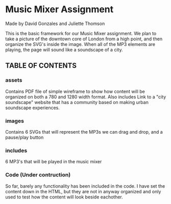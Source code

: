 # Music Mixer Assignment
Made by David Gonzales and Juliette Thomson

This is the basic framework for our Music Mixer assignment. We plan to take a picture of the downtown core of London from a high point, and then organize the SVG's inside the image. When all of the MP3 elements are playing, the page will sound like a soundscape of a city.

## TABLE OF CONTENTS

### assets
Contains PDF file of simple wireframe to show how content will be organized on both a 780 and 1280 width format. Also includes Link to a 
"city soundscape" website that has a community based on making urban soundscape experiences. 

### images
Contains 6 SVGs that will represent the MP3s we can drag and drop, and a pause/play button

### includes
6 MP3's that will be played in the music mixer

### Code (Under contruction)
So far, barely any functionality has been included in the code.
I have set the content down in the HTML, but they are not in anyway organized and only used to test how the content will look beside eachother.